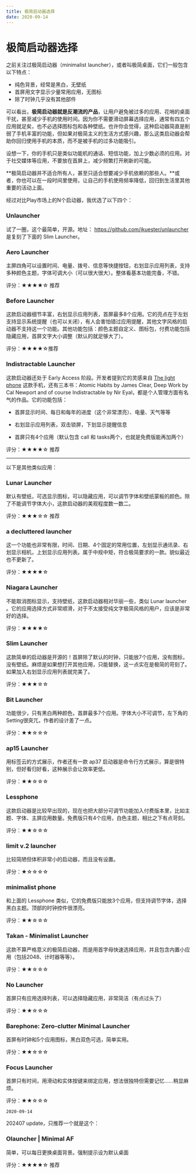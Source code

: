 ```yaml
---
title: 极简启动器选择
date: 2020-09-14
---
```


# 极简启动器选择

之前关注过极简启动器（minimalist launcher），或者叫极简桌面，它们一般包含以下特点：

- 纯色背景，经常是黑白，无壁纸
- 首屏用文字显示少量常用应用，无图标
- 除了时钟几乎没有其他部件

可以看出，**极简启动器就是反潮流的产品**，让用户避免被过多的应用、花哨的桌面干扰，甚至减少手机的使用时间。因为你不需要滑动屏幕选择应用，通常有四五个应用就足矣，也不必选择图标包和各种壁纸。也许你会觉得，这种启动器简直是削弱了手机丰富的功能，但如果对极简主义的生活方式感兴趣，那么这类启动器会帮助你回归使用手机的本质，而不是被手机的过多功能吸引。

设想一下，你的手机只是类似功能机的通话、短信功能，加上少数必须的应用。对于社交媒体等应用，不要放在首屏上，减少频繁打开刷新的可能。

**极简启动器并不适合所有人，甚至只适合想要减少手机依赖的那些人。**或者，你也可以在一段时间里使用，让自己的手机使用频率降低，回归到生活里其他重要的活动上面。

经过对比Play市场上的N个启动器，我优选了以下四个：

### Unlauncher

试了一圈，这个最简单，开源。地址： https://github.com/jkuester/unlauncher 是复刻了下面的 Slim Launcher。

### Aero Launcher

主屏四角可以设置时间、电量、拨号、信息等快捷按钮，右划显示应用列表，支持多种颜色主题，字体可调大小（可以很大很大）。整体看基本功能完备，不错。

评分：★★★★☆ 推荐

### Before Launcher

这款启动器细节丰富，右划显示应用列表，首屏最多8个应用。它的亮点在于左划支持显示系统提醒（也可以关闭），有人会害怕错过应用提醒，其他文字风格的启动器不支持这一个功能。其他功能包括：颜色主题自定义、图标包，付费功能包括隐藏应用，首屏文字大小调整（默认的就足够大了）。

评分：★★★★☆推荐

### Indistractable Launcher

这款启动器还处于 Early Access 阶段。开发者提到它的灵感来自 [The light phone](https://www.thelightphone.com) 这款手机，还有三本书：Atomic Habits by James Clear, Deep Work by Cal Newport and of course Indistractable by Nir Eyal，都是个人管理方面有名气的作品。它的功能包括：

- 首屏显示时间、每日和每年的进度（这个非常漂亮）、电量、天气等等
- 右划显示应用列表，双击锁屏，下划显示提醒信息

- 首屏只有4个应用（默认包含 call 和 tasks两个，也就是免费版能再加两个）

评分：★★★★☆ 推荐


---

以下是其他类似应用：

### Lunar Launcher

默认有壁纸，可选显示图标，可以隐藏应用，可以调节字体和壁纸蒙板的颜色。除了不能调节字体大小，这款启动器的美观程度数一数二。

评分：★★★☆☆ 推荐

### a decluttered launcher

这一个功能也非常有限，时间、日期、4个固定的常用位置，左划显示通讯录、右划显示相机，上划显示应用列表。属于中规中矩，符合极简要求的一款。貌似最近也不更新了。

评分：★★★★☆

### Niagara Launcher

不能取消图标显示，支持壁纸，这款启动器相对华丽一些，类似 Lunar launcher 。它的应用选择方式非常顺滑，对于不太接受纯文字极简风格的用户，应该是非常好的选择。

评分：★★★★☆

### Slim Launcher

这款简单的启动器是开源的！首屏除了默认的时钟，只能放7个应用，没有图标，没有壁纸。麻烦是如果想打开其他应用，只能替换，这一点实在是极简的苛刻了。如果加入右划显示应用列表就完美了。

评分：★★★☆☆

### Bit Launcher

功能很少，只有黑白两种颜色，首屏最多7个应用。字体大小不可调节，左下角的Setting很突兀，作者的设计差了一点。

评分：★★☆☆☆

### ap15 Launcher

用标签云的方式展示，作者还有一款 ap37 启动器是命令行方式展示，算是很特别，但好看归好看，这种展示会让效率更低。

评分：★★☆☆☆

### Lessphone

这款启动器是比较早出现的，现在也把大部分可调节功能加入付费版本里，比如主题、字体、主屏应用数量。免费版只有4个应用，白色主题，相比之下有点苛刻。

评分：★★☆☆☆

### limit v.2 launcher

比较简陋但体积非常小的启动器，而且没有设置。

评分：★☆☆☆☆

### minimalist phone

和上面的 Lessphone 类似，它的免费版只能放3个应用，但支持调节字体，选择黑白主题。顶部的时钟控件很漂亮。

评分：★★☆☆☆

### Takan - Minimalist Launcher

这款不算严格意义的极简启动器，而是用首字母快速选择应用，并且包含内置小应用（包括2048、计时器等等）。

评分：★★☆☆☆

### No Launcher

首屏只有应用选择列表，可以选择隐藏应用，非常简洁（有点过头了）

评分：★★☆☆☆

### Barephone: Zero-clutter Minimal Launcher

首屏有时钟和5个应用图标，黑白双色可选，简单实用。

评分：★★☆☆☆

### Focus Launcher

首屏只有时间，用滑动和实体按键来绑定应用，想法很独特但需要记忆……稍显麻烦。

评分：★★☆☆☆


`2020-09-14`


202407 update，只推荐一个就是这个：
### Olauncher | Minimal AF

简单，可以每日更换桌面背景。强制提示设为默认桌面

评分：★★★★☆ 推荐